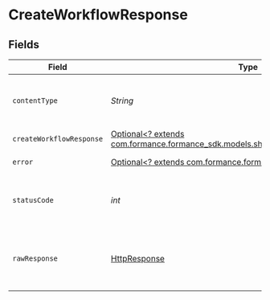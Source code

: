 # CreateWorkflowResponse


## Fields

| Field                                                                                                                               | Type                                                                                                                                | Required                                                                                                                            | Description                                                                                                                         |
| ----------------------------------------------------------------------------------------------------------------------------------- | ----------------------------------------------------------------------------------------------------------------------------------- | ----------------------------------------------------------------------------------------------------------------------------------- | ----------------------------------------------------------------------------------------------------------------------------------- |
| `contentType`                                                                                                                       | *String*                                                                                                                            | :heavy_check_mark:                                                                                                                  | HTTP response content type for this operation                                                                                       |
| `createWorkflowResponse`                                                                                                            | [Optional<? extends com.formance.formance_sdk.models.shared.CreateWorkflowResponse>](../../models/shared/CreateWorkflowResponse.md) | :heavy_minus_sign:                                                                                                                  | Created workflow                                                                                                                    |
| `error`                                                                                                                             | [Optional<? extends com.formance.formance_sdk.models.shared.Error>](../../models/shared/Error.md)                                   | :heavy_minus_sign:                                                                                                                  | General error                                                                                                                       |
| `statusCode`                                                                                                                        | *int*                                                                                                                               | :heavy_check_mark:                                                                                                                  | HTTP response status code for this operation                                                                                        |
| `rawResponse`                                                                                                                       | [HttpResponse<InputStream>](https://docs.oracle.com/en/java/javase/11/docs/api/java.net.http/java/net/http/HttpResponse.html)       | :heavy_check_mark:                                                                                                                  | Raw HTTP response; suitable for custom response parsing                                                                             |